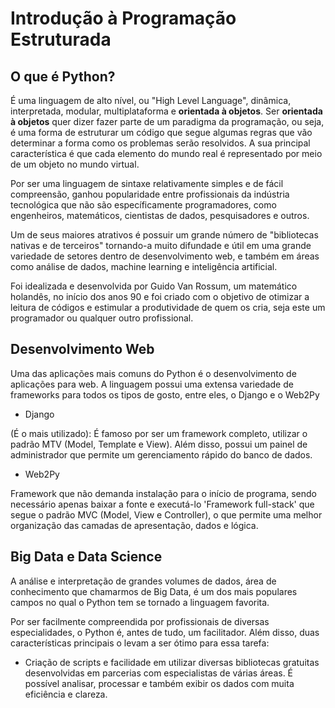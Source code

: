 # Introdução à Programação Estruturada

## O que é Python?

É uma linguagem de alto nível, ou "High Level Language", dinâmica, interpretada, modular, multiplataforma e **orientada à objetos**. Ser **orientada à objetos** quer dizer fazer parte de um paradigma da programação, ou seja, é uma forma de estruturar um código que segue algumas regras que vão determinar a forma como os problemas serão resolvidos. A sua principal característica é que cada elemento do mundo real é representado por meio de um objeto no mundo virtual.

Por ser uma linguagem de sintaxe relativamente simples e de fácil compreensão, ganhou popularidade entre profissionais da indústria tecnológica que não são específicamente programadores, como engenheiros, matemáticos, cientistas de dados, pesquisadores e outros.

Um de seus maiores atrativos é possuir um grande número de "bibliotecas nativas e de terceiros" tornando-a muito difundade e útil em uma grande variedade de setores dentro de desenvolvimento web, e também em áreas como análise de dados, machine learning e inteligência artificial.

Foi idealizada e desenvolvida por Guido Van Rossum, um matemático holandês, no início dos anos 90 e foi criado com o objetivo de otimizar a leitura de códigos e estimular a produtividade de quem os cria, seja este um programador ou qualquer outro profissional.

## Desenvolvimento Web 

Uma das aplicações mais comuns do Python é o desenvolvimento de aplicações para web. A linguagem possui uma extensa variedade de frameworks para todos os tipos de gosto, entre eles, o Django e o Web2Py

* Django

(É o mais utilizado): É famoso por ser um framework completo, utilizar o padrão MTV (Model, Template e View). Além disso, possui um painel de administrador que permite um gerenciamento rápido do banco de dados.

* Web2Py

Framework que não demanda instalação para o início de programa, sendo necessário apenas baixar a fonte e executá-lo 'Framework full-stack' que segue o padrão MVC (Model, View e Controller), o que permite uma melhor organização das camadas de apresentação, dados e lógica.

## Big Data e Data Science

A análise e interpretação de grandes volumes de dados, área de conhecimento que chamarmos de Big Data, é um dos mais populares campos no qual o Python tem se tornado a linguagem favorita.

Por ser facilmente compreendida por profissionais de diversas especialidades, o Python é, antes de tudo, um facilitador. Além disso, duas características principais o levam a ser ótimo para essa tarefa:

* Criação de scripts e facilidade em utilizar diversas bibliotecas gratuitas desenvolvidas em parcerias com especialistas de várias áreas. É possível analisar, processar e também exibir os dados com muita eficiência e clareza.